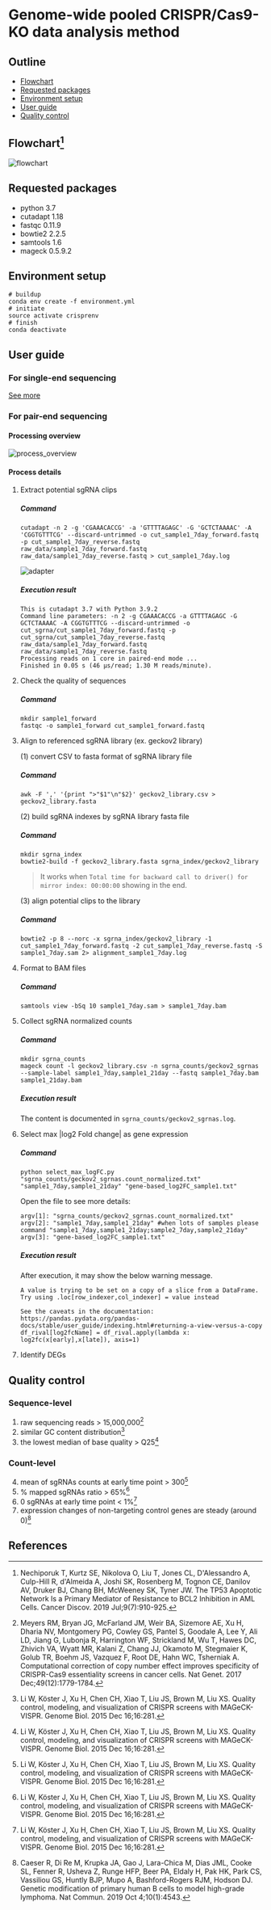 # Genome-wide pooled CRISPR/Cas9-KO data analysis method
## Outline
- [Flowchart](#flowchart)
- [Requested packages](#requirements)
- [Environment setup](#environment)
- [User guide](#user_guide)
- [Quality control](#qc)

<a name="flowchart"></a>
## Flowchart[^1]
![flowchart](img/CRISPR_flowchart.png)

<a name="requiremnets"></a>
## Requested packages
- python 3.7
- cutadapt 1.18
- fastqc 0.11.9
- bowtie2 2.2.5
- samtools 1.6
- mageck 0.5.9.2

<a name="environment"></a>
## Environment setup
```
# buildup
conda env create -f environment.yml
# initiate
source activate crisprenv
# finish
conda deactivate
```

<a name="user_guide"></a>
## User guide
### For single-end sequencing
[See more](https://www.ncbi.nlm.nih.gov/geo/query/acc.cgi?acc=GSM3738274)

### For pair-end sequencing
#### Processing overview
![process_overview](img/Process_overview.png)

#### Process details

 1. Extract potential sgRNA clips

	##### Command

	```
	cutadapt -n 2 -g 'CGAAACACCG' -a 'GTTTTAGAGC' -G 'GCTCTAAAAC' -A 'CGGTGTTTCG' --discard-untrimmed -o cut_sample1_7day_forward.fastq -p cut_sample1_7day_reverse.fastq raw_data/sample1_7day_forward.fastq raw_data/sample1_7day_reverse.fastq > cut_sample1_7day.log 
	```

	![adapter](img/cutadapt_adapter.png)

	##### Execution result
	```
	This is cutadapt 3.7 with Python 3.9.2
	Command line parameters: -n 2 -g CGAAACACCG -a GTTTTAGAGC -G GCTCTAAAAC -A CGGTGTTTCG --discard-untrimmed -o cut_sgrna/cut_sample1_7day_forward.fastq -p cut_sgrna/cut_sample1_7day_reverse.fastq raw_data/sample1_7day_forward.fastq raw_data/sample1_7day_reverse.fastq
	Processing reads on 1 core in paired-end mode ...
	Finished in 0.05 s (46 µs/read; 1.30 M reads/minute).
	```

 2. Check the quality of sequences
	
	##### Command 
	```
	mkdir sample1_forward
	fastqc -o sample1_forward cut_sample1_forward.fastq
	```
	
 3. Align to referenced sgRNA library (ex. geckov2 library)

	(1) convert CSV to fasta format of sgRNA library file
	
	##### Command 
	```
	awk -F ',' '{print ">"$1"\n"$2}' geckov2_library.csv > geckov2_library.fasta
	```	

	(2) build sgRNA indexes by sgRNA library fasta file
	
	##### Command 
	```
	mkdir sgrna_index
	bowtie2-build -f geckov2_library.fasta sgrna_index/geckov2_library
	```

	> It works when `Total time for backward call to driver() for mirror index: 00:00:00` showing in the end.

	(3) align potential clips to the library
	
	##### Command 
	```
	bowtie2 -p 8 --norc -x sgrna_index/geckov2_library -1 cut_sample1_7day_forward.fastq -2 cut_sample1_7day_reverse.fastq -S sample1_7day.sam 2> alignment_sample1_7day.log
	```

 4. Format to BAM files
	
	##### Command 
	```
	samtools view -bSq 10 sample1_7day.sam > sample1_7day.bam
	```
 5. Collect sgRNA normalized counts
	
	##### Command 
	```
	mkdir sgrna_counts
	mageck count -l geckov2_library.csv -n sgrna_counts/geckov2_sgrnas --sample-label sample1_7day,sample1_21day --fastq sample1_7day.bam sample1_21day.bam
	```
	
	##### Execution result 

	The content is documented in `sgrna_counts/geckov2_sgrnas.log`.

 6. Select max |log2 Fold change| as gene expression
	
	##### Command 
	```
	python select_max_logFC.py "sgrna_counts/geckov2_sgrnas.count_normalized.txt" "sample1_7day,sample1_21day" "gene-based_log2FC_sample1.txt"
	```
	Open the file to see more details: 
	```		
	argv[1]: "sgrna_counts/geckov2_sgrnas.count_normalized.txt"
	argv[2]: "sample1_7day,sample1_21day" #when lots of samples please command "sample1_7day,sample1_21day;sample2_7day,sample2_21day"
	argv[3]: "gene-based_log2FC_sample1.txt"
	```
	
	##### Execution result 

	After execution, it may show the below warning message.

	```
	A value is trying to be set on a copy of a slice from a DataFrame.
	Try using .loc[row_indexer,col_indexer] = value instead

	See the caveats in the documentation: https://pandas.pydata.org/pandas-docs/stable/user_guide/indexing.html#returning-a-view-versus-a-copy
  	df_rival[log2fcName] = df_rival.apply(lambda x: log2fc(x[early],x[late]), axis=1)
	```

 7. Identify DEGs

<a name="qc"></a>
## Quality control
### Sequence-level
1. raw sequencing reads > 15,000,000[^2]
2. similar GC content distribution[^3]
3. the lowest median of base quality > Q25[^3]
### Count-level
4. mean of sgRNAs counts at early time point > 300[^3]
5. % mapped sgRNAs ratio > 65%[^3]
6. 0 sgRNAs at early time point < 1%[^3]
7. expression changes of non-targeting control genes are steady (around 0)[^4]   

## References

[^1]: Nechiporuk T, Kurtz SE, Nikolova O, Liu T, Jones CL, D'Alessandro A, Culp-Hill R, d'Almeida A, Joshi SK, Rosenberg M, Tognon CE, Danilov AV, Druker BJ, Chang BH, McWeeney SK, Tyner JW. The TP53 Apoptotic Network Is a Primary Mediator of Resistance to BCL2 Inhibition in AML Cells. Cancer Discov. 2019 Jul;9(7):910-925. 

[^2]: Meyers RM, Bryan JG, McFarland JM, Weir BA, Sizemore AE, Xu H, Dharia NV, Montgomery PG, Cowley GS, Pantel S, Goodale A, Lee Y, Ali LD, Jiang G, Lubonja R, Harrington WF, Strickland M, Wu T, Hawes DC, Zhivich VA, Wyatt MR, Kalani Z, Chang JJ, Okamoto M, Stegmaier K, Golub TR, Boehm JS, Vazquez F, Root DE, Hahn WC, Tsherniak A. Computational correction of copy number effect improves specificity of CRISPR-Cas9 essentiality screens in cancer cells. Nat Genet. 2017 Dec;49(12):1779-1784.

[^3]: Li W, Köster J, Xu H, Chen CH, Xiao T, Liu JS, Brown M, Liu XS. Quality control, modeling, and visualization of CRISPR screens with MAGeCK-VISPR. Genome Biol. 2015 Dec 16;16:281.

[^4]: Caeser R, Di Re M, Krupka JA, Gao J, Lara-Chica M, Dias JML, Cooke SL, Fenner R, Usheva Z, Runge HFP, Beer PA, Eldaly H, Pak HK, Park CS, Vassiliou GS, Huntly BJP, Mupo A, Bashford-Rogers RJM, Hodson DJ. Genetic modification of primary human B cells to model high-grade lymphoma. Nat Commun. 2019 Oct 4;10(1):4543.

